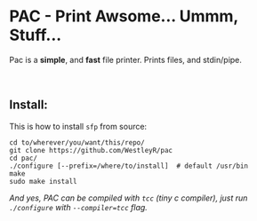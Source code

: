 # PAC - Print Awsome... Ummm, Stuff...

Pac is a **simple**, and **fast** file printer. Prints files, and stdin/pipe.

<br>

## Install:

This is how to install `sfp` from source:

```
cd to/wherever/you/want/this/repo/
git clone https://github.com/WestleyR/pac
cd pac/
./configure [--prefix=/where/to/install]  # default /usr/bin
make
sudo make install
```

*And yes, PAC can be compiled with `tcc` (tiny c compiler), just run `./configure` with `--compiler=tcc` flag.*


<br>
